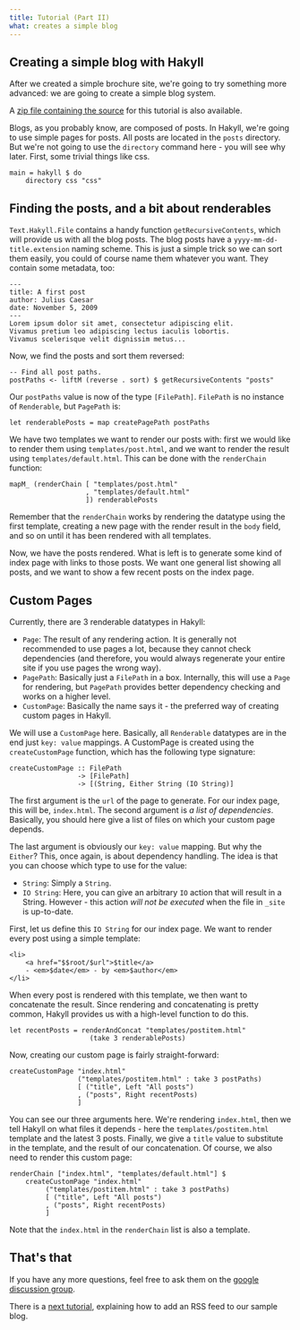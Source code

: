 ```yaml
---
title: Tutorial (Part II)
what: creates a simple blog
---
```


## Creating a simple blog with Hakyll

After we created a simple brochure site, we're going to try something more
advanced: we are going to create a simple blog system.

A [zip file containing the source](examples/simpleblog.zip) for this
tutorial is also available.

Blogs, as you probably know, are composed of posts. In Hakyll, we're going
to use simple pages for posts. All posts are located in the `posts`
directory. But we're not going to use the `directory` command here - you will
see why later. First, some trivial things like css.

~~~~~{.haskell}
main = hakyll $ do
    directory css "css"
~~~~~

## Finding the posts, and a bit about renderables

`Text.Hakyll.File` contains a handy function `getRecursiveContents`, which will
provide us with all the blog posts. The blog posts have a
`yyyy-mm-dd-title.extension` naming scheme. This is just a simple trick so we
can sort them easily, you could of course name them whatever you want. They
contain some metadata, too:

~~~~~{.markdown}
---
title: A first post
author: Julius Caesar
date: November 5, 2009
---
Lorem ipsum dolor sit amet, consectetur adipiscing elit. 
Vivamus pretium leo adipiscing lectus iaculis lobortis.
Vivamus scelerisque velit dignissim metus...
~~~~~

Now, we find the posts and sort them reversed:

~~~~~{.haskell}
-- Find all post paths.
postPaths <- liftM (reverse . sort) $ getRecursiveContents "posts"
~~~~~

Our `postPaths` value is now of the type `[FilePath]`. `FilePath` is no
instance of `Renderable`, but `PagePath` is:

~~~~~{.haskell}
let renderablePosts = map createPagePath postPaths
~~~~~

We have two templates we want to render our posts with: first we would like to
render them using `templates/post.html`, and we want to render the result
using `templates/default.html`. This can be done with the `renderChain`
function:

~~~~~{.haskell}
mapM_ (renderChain [ "templates/post.html"
                   , "templates/default.html"
                   ]) renderablePosts
~~~~~

Remember that the `renderChain` works by rendering the datatype using the first
template, creating a new page with the render result in the `body` field, and so
on until it has been rendered with all templates.

Now, we have the posts rendered. What is left is to generate some kind of index
page with links to those posts. We want one general list showing all posts, and
we want to show a few recent posts on the index page.

## Custom Pages

Currently, there are 3 renderable datatypes in Hakyll:

- `Page`: The result of any rendering action. It is generally not recommended
  to use pages a lot, because they cannot check dependencies (and therefore,
  you would always regenerate your entire site if you use pages the wrong way).
- `PagePath`: Basically just a `FilePath` in a box. Internally, this will use
  a `Page` for rendering, but `PagePath` provides better dependency checking
  and works on a higher level.
- `CustomPage`: Basically the name says it - the preferred way of creating
  custom pages in Hakyll.

We will use a `CustomPage` here. Basically, all `Renderable` datatypes are in
the end just `key: value` mappings. A CustomPage is created using the
`createCustomPage` function, which has the following type signature:

~~~~~{.haskell}
createCustomPage :: FilePath
                 -> [FilePath]
                 -> [(String, Either String (IO String)]
~~~~~

The first argument is the `url` of the page to generate. For our index page,
this will be, `index.html`. The second argument is _a list of dependencies_.
Basically, you should here give a list of files on which your custom page
depends.

The last argument is obviously our `key: value` mapping. But why the `Either`?
This, once again, is about dependency handling. The idea is that you can choose
which type to use for the value:

- `String`: Simply a `String`.
- `IO String`: Here, you can give an arbitrary `IO` action that will result
  in a String. However - this action _will not be executed_ when the file
  in `_site` is up-to-date.

First, let us define this `IO String` for our index page. We want to render
every post using a simple template:

~~~~~{.html}
<li>
    <a href="$$root/$url">$title</a>
    - <em>$date</em> - by <em>$author</em>
</li>
~~~~~

When every post is rendered with this template, we then want to concatenate the
result. Since rendering and concatenating is pretty common, Hakyll provides us
with a high-level function to do this.

~~~~~{.haskell}
let recentPosts = renderAndConcat "templates/postitem.html"
                    (take 3 renderablePosts)
~~~~~

Now, creating our custom page is fairly straight-forward:

~~~~~{.haskell}
createCustomPage "index.html"
                 ("templates/postitem.html" : take 3 postPaths)
                 [ ("title", Left "All posts")
                 , ("posts", Right recentPosts)
                 ]
~~~~~

You can see our three arguments here. We're rendering `index.html`, then we tell
Hakyll on what files it depends - here the `templates/postitem.html` template
and the latest 3 posts. Finally, we give a `title` value to substitute in the
template, and the result of our concatenation. Of course, we also need to render
this custom page:

~~~~~{.haskell}
renderChain ["index.html", "templates/default.html"] $
    createCustomPage "index.html"
         ("templates/postitem.html" : take 3 postPaths)
         [ ("title", Left "All posts")
         , ("posts", Right recentPosts)
         ]
~~~~~

Note that the `index.html` in the `renderChain` list is also a template.

## That's that

If you have any more questions, feel free to ask them on the
[google discussion group](http://groups.google.com/group/hakyll).

There is a [next tutorial](tutorial3.html), explaining how to add an RSS feed
to our sample blog.
